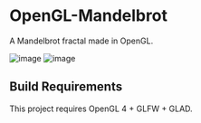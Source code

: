# OpenGL-Mandelbrot
A Mandelbrot fractal made in OpenGL.

![image](https://user-images.githubusercontent.com/75808248/119277140-cc214680-bc15-11eb-97ab-b919e0dcb262.png)
![image](https://user-images.githubusercontent.com/75808248/119277146-d17e9100-bc15-11eb-9be2-56eaa418282d.png)


## Build Requirements
This project requires OpenGL 4 + GLFW + GLAD.
